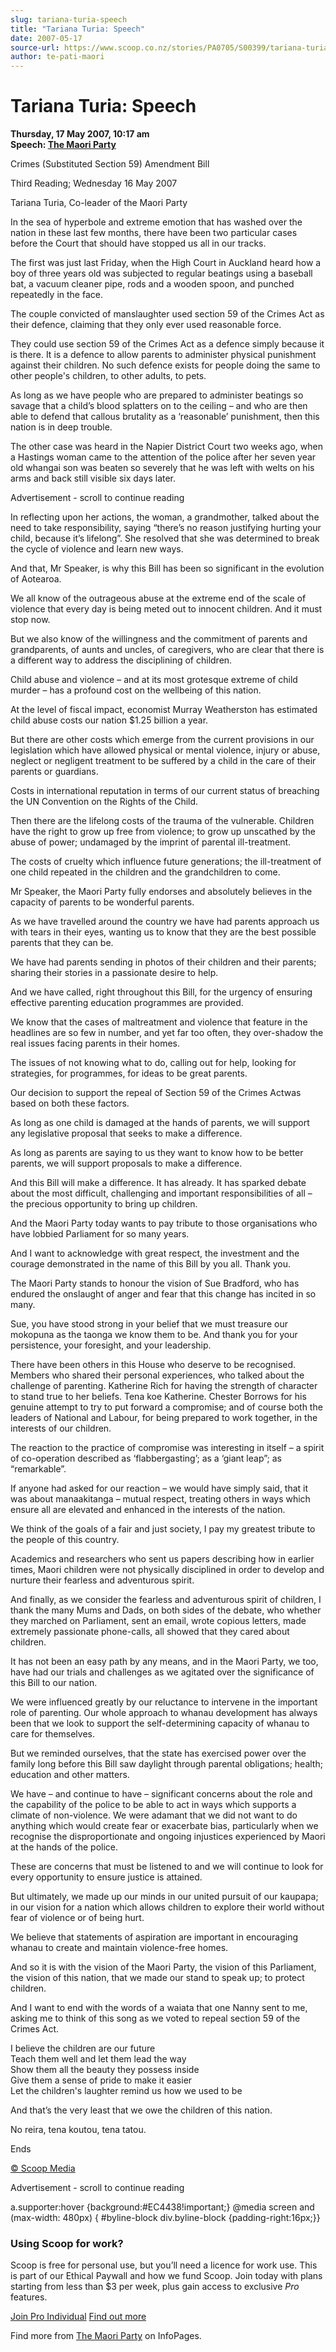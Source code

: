 ```yaml
---
slug: tariana-turia-speech
title: "Tariana Turia: Speech"
date: 2007-05-17
source-url: https://www.scoop.co.nz/stories/PA0705/S00399/tariana-turia-speech.htm
author: te-pati-maori
---
```

Tariana Turia: Speech
=====================

**Thursday, 17 May 2007, 10:17 am**  
**Speech: [The Maori Party](https://info.scoop.co.nz/The_Maori_Party)**

Crimes (Substituted Section 59) Amendment Bill

Third Reading; Wednesday 16 May 2007

Tariana Turia, Co-leader of the Maori Party

In the sea of hyperbole and extreme emotion that has washed over the nation in these last few months, there have been two particular cases before the Court that should have stopped us all in our tracks.

The first was just last Friday, when the High Court in Auckland heard how a boy of three years old was subjected to regular beatings using a baseball bat, a vacuum cleaner pipe, rods and a wooden spoon, and punched repeatedly in the face.

The couple convicted of manslaughter used section 59 of the Crimes Act as their defence, claiming that they only ever used reasonable force.

They could use section 59 of the Crimes Act as a defence simply because it is there. It is a defence to allow parents to administer physical punishment against their children. No such defence exists for people doing the same to other people's children, to other adults, to pets.

As long as we have people who are prepared to administer beatings so savage that a child’s blood splatters on to the ceiling – and who are then able to defend that callous brutality as a ‘reasonable’ punishment, then this nation is in deep trouble.

The other case was heard in the Napier District Court two weeks ago, when a Hastings woman came to the attention of the police after her seven year old whangai son was beaten so severely that he was left with welts on his arms and back still visible six days later.

Advertisement - scroll to continue reading





In reflecting upon her actions, the woman, a grandmother, talked about the need to take responsibility, saying “there’s no reason justifying hurting your child, because it’s lifelong”. She resolved that she was determined to break the cycle of violence and learn new ways.

And that, Mr Speaker, is why this Bill has been so significant in the evolution of Aotearoa.

We all know of the outrageous abuse at the extreme end of the scale of violence that every day is being meted out to innocent children. And it must stop now.

But we also know of the willingness and the commitment of parents and grandparents, of aunts and uncles, of caregivers, who are clear that there is a different way to address the disciplining of children.

Child abuse and violence – and at its most grotesque extreme of child murder – has a profound cost on the wellbeing of this nation.

At the level of fiscal impact, economist Murray Weatherston has estimated child abuse costs our nation $1.25 billion a year.

But there are other costs which emerge from the current provisions in our legislation which have allowed physical or mental violence, injury or abuse, neglect or negligent treatment to be suffered by a child in the care of their parents or guardians.

Costs in international reputation in terms of our current status of breaching the UN Convention on the Rights of the Child.

Then there are the lifelong costs of the trauma of the vulnerable. Children have the right to grow up free from violence; to grow up unscathed by the abuse of power; undamaged by the imprint of parental ill-treatment.

The costs of cruelty which influence future generations; the ill-treatment of one child repeated in the children and the grandchildren to come.

Mr Speaker, the Maori Party fully endorses and absolutely believes in the capacity of parents to be wonderful parents.

As we have travelled around the country we have had parents approach us with tears in their eyes, wanting us to know that they are the best possible parents that they can be.

We have had parents sending in photos of their children and their parents; sharing their stories in a passionate desire to help.

And we have called, right throughout this Bill, for the urgency of ensuring effective parenting education programmes are provided.

We know that the cases of maltreatment and violence that feature in the headlines are so few in number, and yet far too often, they over-shadow the real issues facing parents in their homes.

The issues of not knowing what to do, calling out for help, looking for strategies, for programmes, for ideas to be great parents.

Our decision to support the repeal of Section 59 of the Crimes Actwas based on both these factors.

As long as one child is damaged at the hands of parents, we will support any legislative proposal that seeks to make a difference.

As long as parents are saying to us they want to know how to be better parents, we will support proposals to make a difference.

And this Bill will make a difference. It has already. It has sparked debate about the most difficult, challenging and important responsibilities of all – the precious opportunity to bring up children.

And the Maori Party today wants to pay tribute to those organisations who have lobbied Parliament for so many years.

And I want to acknowledge with great respect, the investment and the courage demonstrated in the name of this Bill by you all. Thank you.

The Maori Party stands to honour the vision of Sue Bradford, who has endured the onslaught of anger and fear that this change has incited in so many.

Sue, you have stood strong in your belief that we must treasure our mokopuna as the taonga we know them to be. And thank you for your persistence, your foresight, and your leadership.

There have been others in this House who deserve to be recognised. Members who shared their personal experiences, who talked about the challenge of parenting. Katherine Rich for having the strength of character to stand true to her beliefs. Tena koe Katherine. Chester Borrows for his genuine attempt to try to put forward a compromise; and of course both the leaders of National and Labour, for being prepared to work together, in the interests of our children.

The reaction to the practice of compromise was interesting in itself – a spirit of co-operation described as ‘flabbergasting’; as a ‘giant leap”; as “remarkable”.

If anyone had asked for our reaction – we would have simply said, that it was about manaakitanga – mutual respect, treating others in ways which ensure all are elevated and enhanced in the interests of the nation.

We think of the goals of a fair and just society, I pay my greatest tribute to the people of this country.

Academics and researchers who sent us papers describing how in earlier times, Maori children were not physically disciplined in order to develop and nurture their fearless and adventurous spirit.

And finally, as we consider the fearless and adventurous spirit of children, I thank the many Mums and Dads, on both sides of the debate, who whether they marched on Parliament, sent an email, wrote copious letters, made extremely passionate phone-calls, all showed that they cared about children.

It has not been an easy path by any means, and in the Maori Party, we too, have had our trials and challenges as we agitated over the significance of this Bill to our nation.

We were influenced greatly by our reluctance to intervene in the important role of parenting. Our whole approach to whanau development has always been that we look to support the self-determining capacity of whanau to care for themselves.

But we reminded ourselves, that the state has exercised power over the family long before this Bill saw daylight through parental obligations; health; education and other matters.

We have – and continue to have – significant concerns about the role and the capability of the police to be able to act in ways which supports a climate of non-violence. We were adamant that we did not want to do anything which would create fear or exacerbate bias, particularly when we recognise the disproportionate and ongoing injustices experienced by Maori at the hands of the police.

These are concerns that must be listened to and we will continue to look for every opportunity to ensure justice is attained.

But ultimately, we made up our minds in our united pursuit of our kaupapa; in our vision for a nation which allows children to explore their world without fear of violence or of being hurt.

We believe that statements of aspiration are important in encouraging whanau to create and maintain violence-free homes.

And so it is with the vision of the Maori Party, the vision of this Parliament, the vision of this nation, that we made our stand to speak up; to protect children.

And I want to end with the words of a waiata that one Nanny sent to me, asking me to think of this song as we voted to repeal section 59 of the Crimes Act.

I believe the children are our future  
Teach them well and let them lead the way  
Show them all the beauty they possess inside  
Give them a sense of pride to make it easier  
Let the children's laughter remind us how we used to be

And that’s the very least that we owe the children of this nation.

No reira, tena koutou, tena tatou.

  
Ends

[© Scoop Media](http://www.scoop.co.nz/about/terms.html)  

Advertisement - scroll to continue reading



a.supporter:hover {background:#EC4438!important;} @media screen and (max-width: 480px) { #byline-block div.byline-block {padding-right:16px;}}

### Using Scoop for work?

Scoop is free for personal use, but you’ll need a licence for work use. This is part of our Ethical Paywall and how we fund Scoop. Join today with plans starting from less than $3 per week, plus gain access to exclusive _Pro_ features.  
  
[Join Pro Individual](https://pro.scoop.co.nz/Individual/?from=ProIn24) [Find out more](https://pro.scoop.co.nz/using-scoop-for-work/?from=ProIn24)

Find more from [The Maori Party](https://info.scoop.co.nz/The_Maori_Party) on InfoPages.